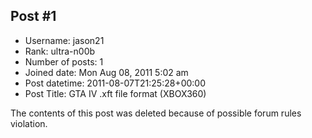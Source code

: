 ## Post #1
- Username: jason21
- Rank: ultra-n00b
- Number of posts: 1
- Joined date: Mon Aug 08, 2011 5:02 am
- Post datetime: 2011-08-07T21:25:28+00:00
- Post Title: GTA IV .xft file format (XBOX360)

The contents of this post was deleted because of possible forum rules violation.
